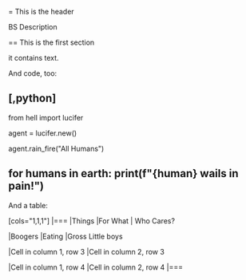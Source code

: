 = This is the header

BS Description

== This is the first section

it contains text.

And code, too:

[,python]
---
from hell import lucifer

agent = lucifer.new()

agent.rain_fire("All Humans")

for humans in earth:
  print(f"{human} wails in pain!")
---

And a table:

[cols="1,1,1"]
|===
|Things |For What | Who Cares? 

|Boogers
|Eating
|Gross Little boys

|Cell in column 1, row 3
|Cell in column 2, row 3

|Cell in column 1, row 4
|Cell in column 2, row 4
|===
